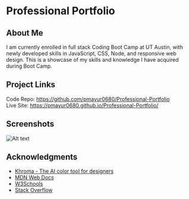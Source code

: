 # Professional Portfolio
## About Me
I am currently enrolled in full stack Coding Boot Camp at UT Austin, with newly developed skills in JavaScript, CSS, Node, and responsive web design. This is a showcase of my skills and knowledge I have acquired during Boot Camp.
## Project Links
Code Repo: https://github.com/pmayur0680/Professional-Portfolio<br>
Live Site: https://pmayur0680.github.io/Professional-Portfolio/
## Screenshots
![Alt text](https://user-images.githubusercontent.com/101486770/164240424-b9fcc3cd-aeca-4f5f-8929-510c10f17585.png?raw=true "Professional Portfolio")
## Acknowledgments
- [Khroma - The AI color tool for designers](http://khroma.co/)
- [MDN Web Docs](https://developer.mozilla.org/en-US/docs/Web/CSS)
- [W3Schools](https://www.w3schools.com/css/)
- [Stack Overflow](https://stackoverflow.com/)
